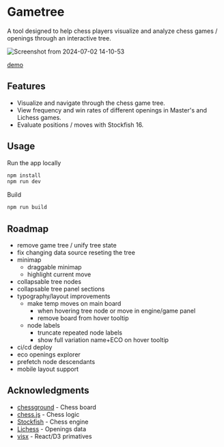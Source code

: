 # Gametree

A tool designed to help chess players visualize and analyze chess games / openings
through an interactive tree.

![Screenshot from 2024-07-02 14-10-53](https://github.com/evanderh/gametree/assets/3112477/3a6da338-0ec5-4a5a-a59f-08b523753388)

[demo](https://www.gametree.dev)

## Features

- Visualize and navigate through the chess game tree.
- View frequency and win rates of different openings in Master's and Lichess games.
- Evaluate positions / moves with Stockfish 16.

## Usage

Run the app locally

```sh
npm install
npm run dev
```

Build

```sh
npm run build
```

## Roadmap

- remove game tree / unify tree state
- fix changing data source reseting the tree
- minimap
    - draggable minimap
    - highlight current move
- collapsable tree nodes
- collapsable tree panel sections
- typography/layout improvements
    - make temp moves on main board
        - when hovering tree node or move in engine/game panel
        - remove board from hover tooltip
    - node labels
        - truncate repeated node labels
        - show full variation name+ECO on hover tooltip
- ci/cd deploy
- eco openings explorer
- prefetch node descendants
- mobile layout support

## Acknowledgments

- [chessground](https://github.com/lichess-org/chessground) - Chess board
- [chess.js](https://github.com/jhlywa/chess.js/tree/master) - Chess logic
- [Stockfish](https://github.com/official-stockfish/Stockfish) - Chess engine
- [Lichess](https://lichess.org/) - Openings data
- [visx](https://airbnb.io/visx/) - React/D3 primatives
